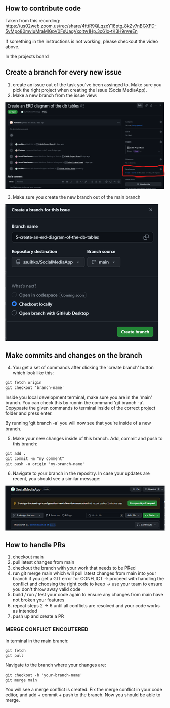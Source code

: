 ## How to contribute code

Taken from this recording:
https://us02web.zoom.us/rec/share/4fttR9QLqzxY18ptg_8kZv7nBGXFD-5vMpo80mvIuMraMlGpV0FsUagVxoltw1Hp.3c61x-tK3H9rweEn

If something in the instructions is not working, please checkout the video above.

In the projects board

## Create a branch for every new issue

1. create an issue out of the task you've been assinged to.
   Make sure you pick the right project when creating the issue (SocialMediaApp).
2. Make a new branch from the issue view:

![image info](./img/create_branch.png)

3. Make sure you create the new branch out of the main branch

![image info](./img/branch_settings.png)

## Make commits and changes on the branch

4. You get a set of commands after clicking the 'create branch' button which look like this:

```console
git fetch origin
git checkout 'branch-name'
```

Inside you local development terminal, make sure you are in the 'main' branch.
You can check this by runnin the command 'git branch -a'.
Copypaste the given commands to terminal inside of the correct project folder and press enter.

By running 'git branch -a' you will now see that you're inside of a new branch.

5. Make your new changes inside of this branch. Add, commit and push to this branch:

```console
git add .
git commit -m "my comment"
git push -u origin 'my-branch-name'
```

6. Navigate to your branch in the repositry. In case your updates are recent, you should see a similar message:

![image info](./img/pr_message.png)

## How to handle PRs

1. checkout main
2. pull latest changes from main
3. checkout the branch with your work that needs to be PRed
4. run git merge main which will pull latest changes from main into your branch
   if you get a GIT error for CONFLICT -> proceed with handling the conflict and choosing the right code to keep -> use your team to ensure you don't throw away valid code
5. build / run / test your code again to ensure any changes from main have not broken your features
6. repeat steps 2 -> 6 until all conflicts are resolved and your code works as intended
7. push up and create a PR

### MERGE CONFLICT ENCOUTERED

In terminal in the main branch:

```console
git fetch
git pull
```

Navigate to the branch where your changes are:

```console
git checkout -b 'your-branch-name'
git merge main
```

You will see a merge conflict is created. Fix the merge conflict in your code editor, and add + commit + push to the branch. Now you should be able to merge.
